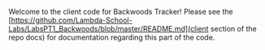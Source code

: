 Welcome to the client code for Backwoods Tracker! Please see the [https://github.com/Lambda-School-Labs/LabsPT1_Backwoods/blob/master/README.md](client section of the repo docs) for documentation regarding this part of the code.
